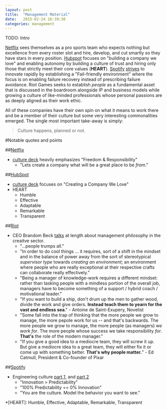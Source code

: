 ```yaml
---
layout: post
title:  "Management Material"
date:   2015-02-24 16:39:30
categories: management
---
```


TODO: Intro 

[Netflix][netflix_deck] sees themselves as a pro sports team who expects nothing but excellence from every roster slot and hire, develop, and cut smartly so they have stars in every position. [Hubspot][hubspot_deck] focuses on "building a company we love" and enabling autonomy by building a culture of trust and hiring only those that strictly meet their core values (**HEART**). [Spotify][spotify_talk_1] [strives][spotify_talk_2] to innovate rapidly by establishing a "Fail-friendly environment" where the focus is on enabling failure recovery instead of prescribing failure avoidance. Riot Games seeks to establish _people_ as a fundamental asset that is discussed in the boardroom alongside IP and business models while growing a culture of like-minded professionals whose personal passions are as deeply aligned as their work ethic.

All of these companies have their own spin on what it means to work there and be a member of their culture but some very interesting commonalities emerged. The single most important take-away is simply: 

> Culture happens, planned or not.



#Notable quotes and points

##[Netflix][netflix_corp]
* [culture deck][netflix_deck] heavily emphasizes "Freedom & Responsibility"
  * "Lets create a company what will be a great place to be _from_."

##[HubSpot][hubspot_corp]
* [culture deck][hubspot_deck] focuses on "Creating a Company We Love"
* HEART
  * Humble
  * Effective
  * Adaptable
  * Remarkable
  * Transparent

##[Riot][riot_corp]
* CEO Brandom Beck [talks][riot_talk] at length about management philosophy in the creaitve sector.
  * "...people trumps all."
  * "In order to do cool things ... it requires, sort of a shift in the mindset and in the balance of power away from the sort of stereotypical _supervisor type_ towards _creating an environment_; an environment where people who are really exceptional at their respective crafts can collaborate really effectively."
  * "Being a manager of knowledge-work requires a different mindset: rather than tasking people with a mindless portion of the overall job, managers have to become something of a support / hybrid coach / motivational leader."
  * "If you want to build a ship, don't drum up the men to gather wood, divide the work and give orders. **Instead teach them to yearn for the vast and endless sea**." - Antoine de Saint-Exupery, Novelist
  * "Some fall into the trap of thinking that the more people we grow to manage, the more pepole work for us -- and that's backwards. The more people we grow to manage, the more people (as managers) _we work for_. The more people whose success we take responsibility _for_. **That's** the role of the modern manager." 
  * "If you give a good idea to a mediocre team, they will screw it up. But give a mediocre idea to a great team, they will either fix it or come up with something better. **That's why people matter.**" - Ed Catmull, President & Co-founder of Pixar

##[Spotify][spotify_corp]
* Engineering culture [part 1][spotify_talk_1], and [part 2][spotify_talk_2]
  * "Innovation > Predictability"
  * "100% Predictability == 0% Innovation"
  * "You are the culture. Model the behavior you want to see."

[hubspot_corp]:		http://www.hubspot.com/
[hubspot_deck]:		http://blog.hubspot.com/blog/tabid/6307/bid/34234/The-HubSpot-Culture-Code-Creating-a-Company-We-Love.aspx
[netflix_corp]:		http://www.netflix.com/WiHome
[netflix_deck]:		http://www.slideshare.net/reed2001/culture-1798664
[riot_corp]:		http://www.riotgames.com/
[riot_talk]: 		https://www.youtube.com/watch?feature=player_embedded&v=6PxxExsVA_Y
[spotify_corp]:		https://www.spotify.com/us/
[spotify_talk_1]:	https://labs.spotify.com/2014/03/27/spotify-engineering-culture-part-1/
[spotify_talk_2]:	https://labs.spotify.com/2014/09/20/spotify-engineering-culture-part-2/

*[HEART]:			Humble, Effective, Adaptable, Remarkable, Transparent